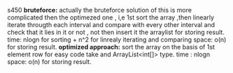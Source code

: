 s450
**bruteforce:** actually the bruteforce solution of this is more complicated then the optimezed one , i,e 1st sort the array ,then linearly iterate througth each interval and  compare with every other interval and check that it lies in it or not , not then insert it the arraylist for storing result.
time: nlogn for sorting + n^2 for linrealy iterating and comparing
space: o(n) for storing result.
**optimized approach:** sort the array on the basis of 1st element row
for easy code take and ArrayList<int[]> type.
time :  nlogn
space: o(n) for storing result.